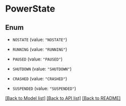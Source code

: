 # PowerState

## Enum


* `NOSTATE` (value: `"NOSTATE"`)

* `RUNNING` (value: `"RUNNING"`)

* `PAUSED` (value: `"PAUSED"`)

* `SHUTDOWN` (value: `"SHUTDOWN"`)

* `CRASHED` (value: `"CRASHED"`)

* `SUSPENDED` (value: `"SUSPENDED"`)


[[Back to Model list]](../README.md#documentation-for-models) [[Back to API list]](../README.md#documentation-for-api-endpoints) [[Back to README]](../README.md)


